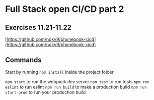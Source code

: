 # Full Stack open CI/CD part 2

## Exercises 11.21-11.22

[https://github.com/ndkv9/phonebook-cicd](https://github.com/ndkv9/phonebook-cicd)

## Commands

Start by running `npm install` inside the project folder

`npm start` to run the webpack dev server
`npm test` to run tests
`npm run eslint` to run eslint
`npm run build` to make a production build
`npm run start-prod` to run your production build
